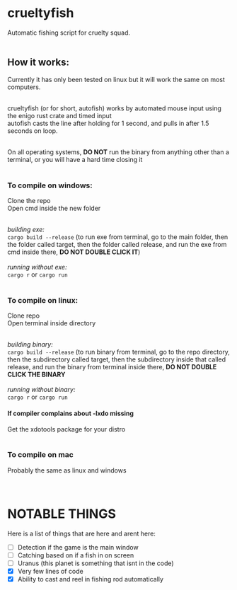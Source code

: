 # crueltyfish
Automatic fishing script for cruelty squad.
<br><br>

## How it works:
Currently it has only been tested on linux but it will work the same on most computers.
<br><br>

crueltyfish (or for short, autofish) works by automated mouse input using the enigo rust crate and timed input <br>
autofish casts the line after holding for 1 second, and pulls in after 1.5 seconds on loop.
<br><br>

On all operating systems, **DO NOT** run the binary from anything other than a terminal, or you will have a hard time closing it
<br><br>

### To compile on windows:
Clone the repo <br>
Open cmd inside the new folder
<br><br>

*building exe:*
<br>
`cargo build --release` (to run exe from terminal, go to the main folder, then the folder called target, then the folder called release, and run the exe from cmd inside there, **DO NOT DOUBLE CLICK IT**)
<br>
<br>
*running without exe:*
<br>
`cargo r` or `cargo run`
<br><br>

### To compile on linux:
Clone repo <br>
Open terminal inside directory
<br><br>

*building binary:*
<br>
`cargo build --release` (to run binary from terminal, go to the repo directory, then the subdirectory called target, then the subdirectory inside that called release, and run the binary from terminal inside there, **DO NOT DOUBLE CLICK THE BINARY**
<br>
<br>
*running without binary:*
<br>
`cargo r` or `cargo run` <br>
#### If compiler complains about -lxdo missing
Get the xdotools package for your distro
<br><br>

### To compile on mac
Probably the same as linux and windows
<br><br><br>
# NOTABLE THINGS
Here is a list of things that are here and arent here:
<br>
- [ ] Detection if the game is the main window
- [ ] Catching based on if a fish in on screen
- [ ] Uranus (this planet is something that isnt in the code)
- [x] Very few lines of code
- [x] Ability to cast and reel in fishing rod automatically

